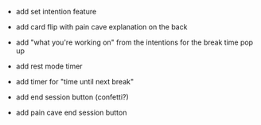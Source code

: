 - add set intention feature
- add card flip with pain cave explanation on the back
- add "what you're working on" from the intentions for the break time pop up
- add rest mode timer
- add timer for "time until next break"
- add end session button (confetti?)

- add pain cave end session button 

